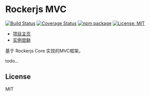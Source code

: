 # Rockerjs MVC
[![Build Status](https://travis-ci.org/weidian-inc/rockerjs-core.svg?branch=dev)](https://travis-ci.org/weidian-inc/rockerjs-core)
[![Coverage Status](https://coveralls.io/repos/github/weidian-inc/rockerjs-core/badge.svg?branch=dev)](https://coveralls.io/github/weidian-inc/rockerjs-core?branch=dev)
[![npm package](https://img.shields.io/npm/v/@rockerjs/core.svg)](https://www.npmjs.org/package/@rockerjs/core)
[![License: MIT](https://img.shields.io/badge/License-MIT-green.svg)](https://opensource.org/licenses/MIT)

- [项目主页](https://rockerjs.weidian.com/rockerjs/core.html)
- [实例尝鲜](https://github.com/weidian-inc/rockerjs-demo)

基于 Rockerjs Core 实现的MVC框架。

todo...


## License

MIT
